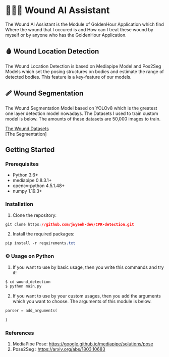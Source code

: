 # 🧑🏻‍⚕️ Wound AI Assistant

The Wound AI Assistant is the Module of GoldenHour Application which find Where the wound that I occured is and How can I treat these wound by myself or by anyone who has the GoldenHour Application.


## 🩸 Wound Location Detection

The Wound Location Detection is based on Mediapipe Model and Pos2Seg Models which set the posing structures on bodies and estimate the range of detected bodies. This feature is a key-feature of our models.


## 🩹 Wound Segmentation

The Wound Segmentation Model based on YOLOv8 which is the greatest one layer detection model nowadays. The Datasets I used to train custom model is below. The amounts of these datasets are 50,000 images to train.

[The Wound Datasets](https://github.com/uwm-bigdata/wound-segmentation)
<br>
[The Segmentation]
<br>


## Getting Started
### Prerequisites
- Python 3.6+
- mediapipe 0.8.3.1+
- opencv-python 4.5.1.48+
- numpy 1.19.3+

### Installation

1. Clone the repository:
```css
git clone https://github.com/jwyeeh-dev/CPR-detection.git
```

2. Install the required packages:
```css
pip install -r requirements.txt
```


### ⚙️ Usage on Python

1. If you want to use by basic usage, then you write this commands and try it!

```bash
$ cd wound_detection
$ python main.py 
```

2. If you want to use by your custom usages, then you add the arguments which you want to choose. The arguments of this module is below.

```python
parser = add_arguments(
  
)
```


### References
1. MediaPipe Pose: https://google.github.io/mediapipe/solutions/pose
2. Pose2Seg : https://arxiv.org/abs/1803.10683

